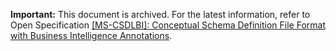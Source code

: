 **Important:** This document is archived. For the latest information, refer to Open Specification [[MS-CSDLBI]: Conceptual Schema Definition File Format with Business Intelligence Annotations](https://docs.microsoft.com/openspecs/sql_data_portability/ms-csdlbi/).